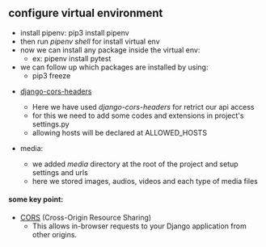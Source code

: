 ## configure virtual environment
- install pipenv: pip3 install pipenv
- then run *pipenv shell* for install virtual env
- now we can install any package inside the virtual env:
    - ex: pipenv install pytest
- we can follow up which packages are installed by using:
    - pip3 freeze

* [django-cors-headers](https://github.com/adamchainz/django-cors-headers)
    - Here we have used *django-cors-headers* for retrict our api access
    - for this we need to add some codes and extensions in project's settings.py
    - allowing hosts will be declared at ALLOWED_HOSTS

* media:
    - we added *media* directory at the root of the project and setup settings and urls
    - here we stored images, audios, videos and each type of media files

#### some key point:
- [CORS](https://www.educative.io/edpresso/how-cors-cross-origin-resource-sharing-works) (Cross-Origin Resource Sharing)
    - This allows in-browser requests to your Django application from other origins.

